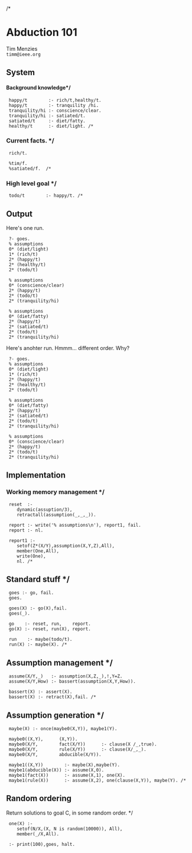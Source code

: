 /*

# Abduction 101    
Tim Menzies   
`timm@ieee.org`

## System

#### Background knowledge*/

     happy/t        :- rich/t,healthy/t.
     happy/t        :- tranquility /hi.
     tranquility/hi :- conscience/clear.
     tranquility/hi :- satiated/t.
     satiated/t     :- diet/fatty.
     healthy/t      :- diet/light. /*

###  Current facts. */

     rich/t.
 
     %tim/f.
     %satiated/f.  /*

### High level goal */

     todo/t        :- happy/t. /*

## Output

Here's one run. 
 
     ?- goes.
     % assumptions
     0* (diet/light)
     1* (rich/t)
     2* (happy/t)
     2* (healthy/t)
     2* (todo/t)
     
     % assumptions
     0* (conscience/clear)
     2* (happy/t)
     2* (todo/t)
     2* (tranquility/hi)
     
     % assumptions
     0* (diet/fatty)
     2* (happy/t)
     2* (satiated/t)
     2* (todo/t)
     2* (tranquility/hi)

Here's anohter run. Hmmm... different order. Why?

     ?- goes.
     % assumptions
     0* (diet/light)
     1* (rich/t)
     2* (happy/t)
     2* (healthy/t)
     2* (todo/t)
     
     % assumptions
     0* (diet/fatty)
     2* (happy/t)
     2* (satiated/t)
     2* (todo/t)
     2* (tranquility/hi)
     
     % assumptions
     0* (conscience/clear)
     2* (happy/t)
     2* (todo/t)
     2* (tranquility/hi)
 
## Implementation

### Working memory management */
 
     reset  :-
     	dynamic(assuption/3),
     	retractall(assumption(_,_,_)).
     
     report :- write('% assumptions\n'), report1, fail.
     report :- nl.
     
     report1 :-
     	setof(Z*(X/Y),assumption(X,Y,Z),All),
     	member(One,All),
     	write(One),
     	nl. /*


## Standard stuff */
 
     goes :- go, fail.
     goes.
     
     goes(X) :- go(X),fail.
     goes(_).
     
     go    :- reset, run,    report.
     go(X) :- reset, run(X), report.
     
     run    :- maybe(todo/t).
     run(X) :- maybe(X). /*

## Assumption management */
 
     assume(X/Y,_)   :- assumption(X,Z,_),!,Y=Z.
     assume(X/Y,How) :- bassert(assumption(X,Y,How)).
     
     bassert(X) :- assert(X).
     bassert(X) :- retract(X),fail. /*

## Assumption generation */
 
     maybe(X) :- once(maybe0(X,Y)), maybe1(Y).
     
     maybe0((X,Y),      (X,Y)).
     maybe0(X/Y,        fact(X/Y))      :- clause(X /_,true).
     maybe0(X/Y,        rule(X/Y))      :- clause(X/_,_).
     maybe0(X/Y,        abducible(X/Y)).
     
     maybe1((X,Y))        :- maybe(X),maybe(Y).
     maybe1(abducible(X)) :- assume(X,0).
     maybe1(fact(X))      :- assume(X,1), one(X).
     maybe1(rule(X))      :- assume(X,2), one(clause(X,Y)), maybe(Y). /*

## Random ordering

Return solutions to goal C<X>, in some random order. */
 
     one(X) :-
     	setof(N/X,(X, N is random(10000)), All),
     	member(_/X,All).

     :- print(100),goes, halt.

